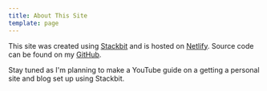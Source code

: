 ```yaml
---
title: About This Site
template: page
---
```


This site was created using [Stackbit](https://www.stackbit.com/) and is hosted on [Netlify](www.netlify.com). Source code can be found on my [GitHub](https://github.com/aellwood/personal-site). 

Stay tuned as I'm planning to make a YouTube guide on a getting a personal site and blog set up using Stackbit.
